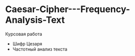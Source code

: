 # Caesar-Cipher---Frequency-Analysis-Text
Курсовая работа 
- Шифр Цезаря 
- Частотный анализ текста 
